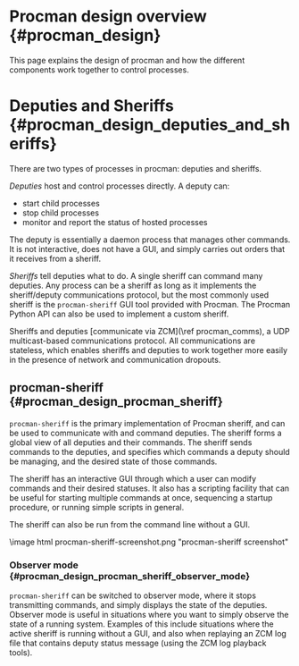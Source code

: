 Procman design overview {#procman_design}
=====================

This page explains the design of procman and how the different components work
together to control processes.

# Deputies and Sheriffs {#procman_design_deputies_and_sheriffs}

There are two types of processes in procman: deputies and sheriffs.

_Deputies_ host and control processes directly.  A deputy can:
- start child processes
- stop child processes
- monitor and report the status of hosted processes

The deputy is essentially a daemon process that manages other commands.  It is
not interactive, does not have a GUI, and simply carries out orders that it
receives from a sheriff.


_Sheriffs_ tell deputies what to do.  A single sheriff can command many
deputies.  Any process can be a sheriff as long as it implements the
sheriff/deputy communications protocol, but the most commonly used sheriff is
the `procman-sheriff` GUI tool provided with Procman.  The Procman Python API
can also be used to implement a custom sheriff.

Sheriffs and deputies [communicate via ZCM](\ref procman_comms), a UDP
multicast-based communications protocol.  All communications are stateless,
which enables sheriffs and deputies to work together more easily in the
presence of network and communication dropouts.

## procman-sheriff {#procman_design_procman_sheriff}

`procman-sheriff` is the primary implementation of Procman sheriff, and can
be used to communicate with and command deputies.  The sheriff forms a global
view of all deputies and their commands.  The sheriff sends commands to the
deputies, and specifies which commands a deputy should be managing, and the
desired state of those commands.

The sheriff has an interactive GUI through which a user can modify commands and
their desired statuses.  It also has a scripting facility that can be useful
for starting multiple commands at once, sequencing a startup procedure, or
running simple scripts in general.

The sheriff can also be run from the command line without a GUI.

\image html procman-sheriff-screenshot.png "procman-sheriff screenshot"

### Observer mode {#procman_design_procman_sheriff_observer_mode}

`procman-sheriff` can be switched to observer mode, where it stops
transmitting commands, and simply displays the state of the deputies.  Observer
mode is useful in situations where you want to simply observe the state of a
running system.  Examples of this include situations where the active sheriff
is running without a GUI, and also when replaying an ZCM log file that contains
deputy status message (using the ZCM log playback tools).
